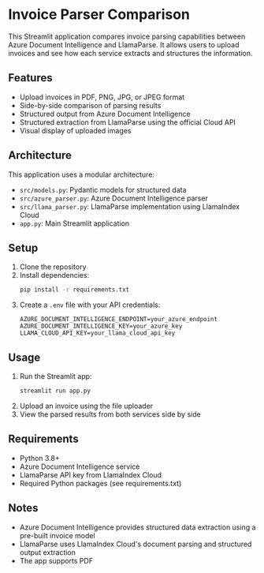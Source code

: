 # Invoice Parser Comparison

This Streamlit application compares invoice parsing capabilities between Azure Document Intelligence and LlamaParse. It allows users to upload invoices and see how each service extracts and structures the information.

## Features

- Upload invoices in PDF, PNG, JPG, or JPEG format
- Side-by-side comparison of parsing results
- Structured output from Azure Document Intelligence
- Structured extraction from LlamaParse using the official Cloud API
- Visual display of uploaded images

## Architecture

This application uses a modular architecture:

- `src/models.py`: Pydantic models for structured data
- `src/azure_parser.py`: Azure Document Intelligence parser
- `src/llama_parser.py`: LlamaParse implementation using LlamaIndex Cloud
- `app.py`: Main Streamlit application

## Setup

1. Clone the repository
2. Install dependencies:
   ```bash
   pip install -r requirements.txt
   ```
3. Create a `.env` file with your API credentials:
   ```
   AZURE_DOCUMENT_INTELLIGENCE_ENDPOINT=your_azure_endpoint
   AZURE_DOCUMENT_INTELLIGENCE_KEY=your_azure_key
   LLAMA_CLOUD_API_KEY=your_llama_cloud_api_key
   ```

## Usage

1. Run the Streamlit app:
   ```bash
   streamlit run app.py
   ```
2. Upload an invoice using the file uploader
3. View the parsed results from both services side by side

## Requirements

- Python 3.8+
- Azure Document Intelligence service
- LlamaParse API key from LlamaIndex Cloud
- Required Python packages (see requirements.txt)

## Notes

- Azure Document Intelligence provides structured data extraction using a pre-built invoice model
- LlamaParse uses LlamaIndex Cloud's document parsing and structured output extraction
- The app supports PDF
